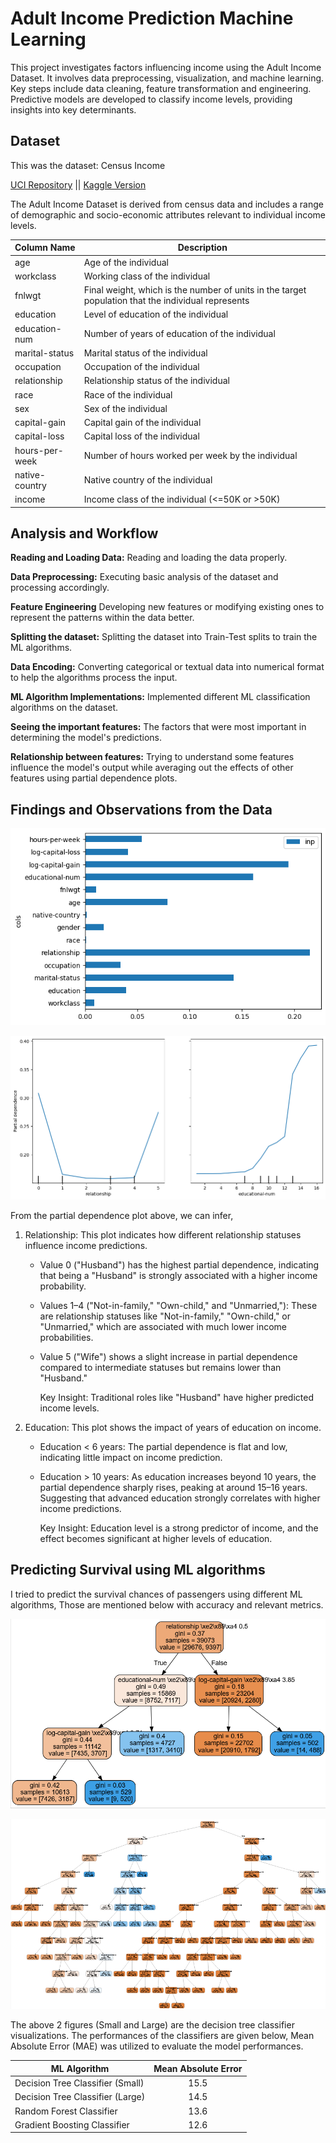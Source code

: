 # Adult Income Prediction Machine Learning

This project investigates factors influencing income using the Adult Income Dataset. It involves data preprocessing, visualization, and machine learning. Key steps include data cleaning, feature transformation and engineering. Predictive models are developed to classify income levels, providing insights into key determinants.

## Dataset

This was the dataset: Census Income

[UCI Repository](https://archive.ics.uci.edu/dataset/20/census+income) || [Kaggle Version](https://www.kaggle.com/datasets/wenruliu/adult-income-dataset/data)

The Adult Income Dataset is derived from census data and includes a range of demographic and socio-economic attributes relevant to individual income levels.

| Column Name      | Description                                                                                         |
|------------------|-----------------------------------------------------------------------------------------------------|
| age              | Age of the individual                                                                               |
| workclass        | Working class of the individual                                                                     |
| fnlwgt           | Final weight, which is the number of units in the target population that the individual represents  |
| education        | Level of education of the individual                                                                |
| education-num    | Number of years of education of the individual                                                      |
| marital-status   | Marital status of the individual                                                                    |
| occupation       | Occupation of the individual                                                                        |
| relationship     | Relationship status of the individual                                                               |
| race             | Race of the individual                                                                              |
| sex              | Sex of the individual                                                                               |
| capital-gain     | Capital gain of the individual                                                                      |
| capital-loss     | Capital loss of the individual                                                                      |
| hours-per-week   | Number of hours worked per week by the individual                                                   |
| native-country   | Native country of the individual                                                                    |
| income           | Income class of the individual (<=50K or >50K)                                                      |


## Analysis and Workflow

**Reading and Loading Data:** Reading and loading the data properly. 

**Data Preprocessing:** Executing basic analysis of the dataset and processing accordingly. 

**Feature Engineering** Developing new features or modifying existing ones to represent the patterns within the data better.  

**Splitting the dataset:** Splitting the dataset into Train-Test splits to train the ML algorithms.  

**Data Encoding:** Converting categorical or textual data into numerical format to help the algorithms process the input.

**ML Algorithm Implementations:** Implemented different ML classification algorithms on the dataset.

**Seeing the important features:** The factors that were most important in determining the model's predictions.

**Relationship between features:** Trying to understand some features influence the model's output while averaging out the effects of other features using partial dependence plots.


## Findings and Observations from the Data

![Important Features (Random Forest)](https://raw.githubusercontent.com/RezuwanHassan262/Adult-Income-Prediction-Machine-Learning/main/figures/1.png)

![Partial Dependence Plot](https://raw.githubusercontent.com/RezuwanHassan262/Adult-Income-Prediction-Machine-Learning/main/figures/2.png)

From the partial dependence plot above, we can infer,

1. Relationship: This plot indicates how different relationship statuses influence income predictions.
      * Value 0 ("Husband") has the highest partial dependence, indicating that being a "Husband" is strongly associated with a higher income probability.
      * Values 1–4 ("Not-in-family," "Own-child," and "Unmarried,"): These are relationship statuses like "Not-in-family," "Own-child," or "Unmarried," which are associated with much lower income probabilities.
      * Value 5 ("Wife") shows a slight increase in partial dependence compared to intermediate statuses but remains lower than "Husband."

        Key Insight: Traditional roles like "Husband" have higher predicted income levels.

2. Education: This plot shows the impact of years of education on income.
      * Education < 6 years: The partial dependence is flat and low, indicating little impact on income prediction.
      * Education > 10 years: As education increases beyond 10 years, the partial dependence sharply rises, peaking at around 15–16 years. Suggesting that advanced education strongly correlates with higher income predictions.

        Key Insight: Education level is a strong predictor of income, and the effect becomes significant at higher levels of education.



## Predicting Survival using ML algorithms

I tried to predict the survival chances of passengers using different ML algorithms, Those are mentioned below with accuracy and relevant metrics.


![Decision Tree Classifier (Small)](https://raw.githubusercontent.com/RezuwanHassan262/Adult-Income-Prediction-Machine-Learning/main/figures/3.png)

![Decision Tree Classifier (Large)](https://raw.githubusercontent.com/RezuwanHassan262/Adult-Income-Prediction-Machine-Learning/main/figures/4.PNG)

The above 2 figures (Small and Large) are the decision tree classifier visualizations. The performances of the classifiers are given below, Mean Absolute Error (MAE) was utilized to evaluate the model performances.


|          ML Algorithm             |   Mean Absolute Error   |
| --------------------------------- |:-----------------------:|
| Decision Tree Classifier (Small)  |          15.5           | 
| Decision Tree Classifier (Large)  |          14.5           | 
|    Random Forest Classifier       |          13.6           | 
|   Gradient Boosting Classifier    |          12.6           |
